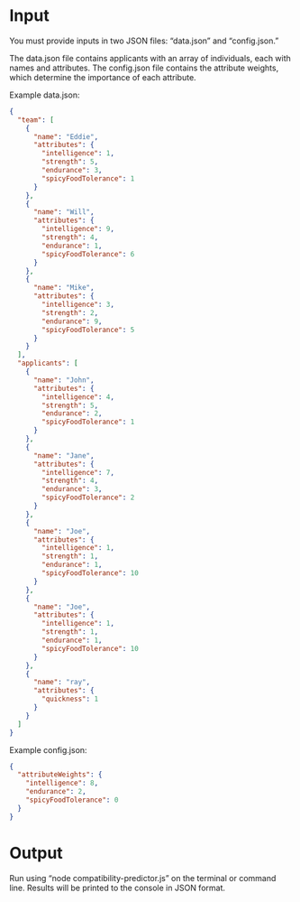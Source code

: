 # Input
You must provide inputs in two JSON files: “data.json” and “config.json.” 

The data.json file contains applicants with an array of individuals, each with names and attributes.
The config.json file contains the attribute weights, which determine the importance of each attribute.

Example data.json:
```json
{
  "team": [
    {
      "name": "Eddie",
      "attributes": {
        "intelligence": 1,
        "strength": 5,
        "endurance": 3,
        "spicyFoodTolerance": 1
      }
    },
    {
      "name": "Will",
      "attributes": {
        "intelligence": 9,
        "strength": 4,
        "endurance": 1,
        "spicyFoodTolerance": 6
      }
    },
    {
      "name": "Mike",
      "attributes": {
        "intelligence": 3,
        "strength": 2,
        "endurance": 9,
        "spicyFoodTolerance": 5
      }
    }
  ],
  "applicants": [
    {
      "name": "John",
      "attributes": {
        "intelligence": 4,
        "strength": 5,
        "endurance": 2,
        "spicyFoodTolerance": 1
      }
    },
    {
      "name": "Jane",
      "attributes": {
        "intelligence": 7,
        "strength": 4,
        "endurance": 3,
        "spicyFoodTolerance": 2
      }
    },
    {
      "name": "Joe",
      "attributes": {
        "intelligence": 1,
        "strength": 1,
        "endurance": 1,
        "spicyFoodTolerance": 10
      }
    },
    {
      "name": "Joe",
      "attributes": {
        "intelligence": 1,
        "strength": 1,
        "endurance": 1,
        "spicyFoodTolerance": 10
      }
    },
    {
      "name": "ray",
      "attributes": {
        "quickness": 1
      }
    }
  ]
}
```

Example config.json:
```json
{
  "attributeWeights": {
    "intelligence": 8,
    "endurance": 2,
    "spicyFoodTolerance": 0
  }
}
```

# Output
Run using “node compatibility-predictor.js” on the terminal or command line.
Results will be printed to the console in JSON format.
